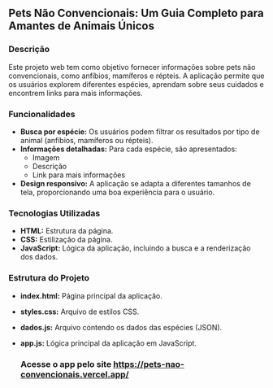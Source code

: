 ## **Pets Não Convencionais: Um Guia Completo para Amantes de Animais Únicos**

### **Descrição**

Este projeto web tem como objetivo fornecer informações sobre pets não convencionais, como anfíbios, mamíferos e répteis. A aplicação permite que os usuários explorem diferentes espécies, aprendam sobre seus cuidados e encontrem links para mais informações.

### **Funcionalidades**

* **Busca por espécie:** Os usuários podem filtrar os resultados por tipo de animal (anfíbios, mamíferos ou répteis).
* **Informações detalhadas:** Para cada espécie, são apresentados:
    * Imagem
    * Descrição
    * Link para mais informações
* **Design responsivo:** A aplicação se adapta a diferentes tamanhos de tela, proporcionando uma boa experiência para o usuário.

### **Tecnologias Utilizadas**

* **HTML:** Estrutura da página.
* **CSS:** Estilização da página.
* **JavaScript:** Lógica da aplicação, incluindo a busca e a renderização dos dados.

### **Estrutura do Projeto**

* **index.html:** Página principal da aplicação.
* **styles.css:** Arquivo de estilos CSS.
* **dados.js:** Arquivo contendo os dados das espécies (JSON).
* **app.js:** Lógica principal da aplicação em JavaScript.

  ### **Acesse o app pelo site https://pets-nao-convencionais.vercel.app/**
